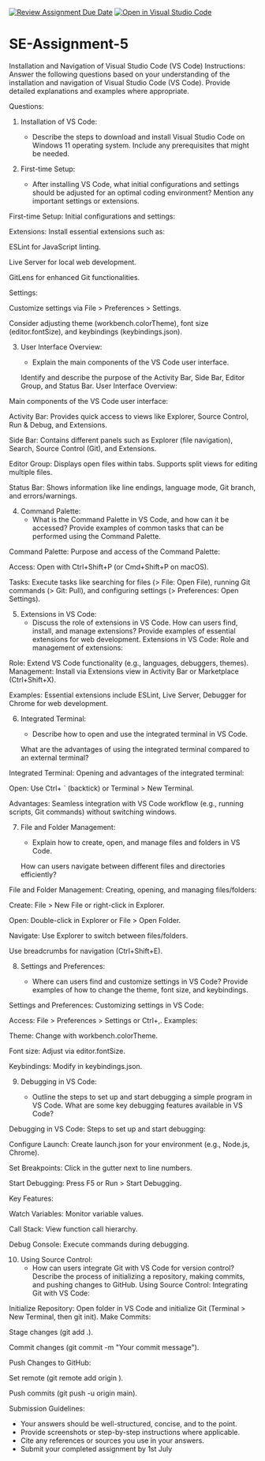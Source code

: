 [![Review Assignment Due Date](https://classroom.github.com/assets/deadline-readme-button-24ddc0f5d75046c5622901739e7c5dd533143b0c8e959d652212380cedb1ea36.svg)](https://classroom.github.com/a/XoLGRbHq)
[![Open in Visual Studio Code](https://classroom.github.com/assets/open-in-vscode-718a45dd9cf7e7f842a935f5ebbe5719a5e09af4491e668f4dbf3b35d5cca122.svg)](https://classroom.github.com/online_ide?assignment_repo_id=15253341&assignment_repo_type=AssignmentRepo)
# SE-Assignment-5
Installation and Navigation of Visual Studio Code (VS Code)
Instructions:
Answer the following questions based on your understanding of the installation and navigation of Visual Studio Code (VS Code). Provide detailed explanations and examples where appropriate.

Questions:

1. Installation of VS Code:
   - Describe the steps to download and install Visual Studio Code on Windows 11 operating system. Include any prerequisites that might be needed.



2. First-time Setup:
   - After installing VS Code, what initial configurations and settings should be adjusted for an optimal coding environment? Mention any important settings or extensions.


First-time Setup:
Initial configurations and settings:

Extensions: Install essential extensions such as:

ESLint for JavaScript linting.

Live Server for local web development.

GitLens for enhanced Git functionalities.

Settings:

Customize settings via File > Preferences > Settings.

Consider adjusting theme (workbench.colorTheme), font size (editor.fontSize), and keybindings (keybindings.json).

3. User Interface Overview:

   - Explain the main components of the VS Code user interface. 
   
   Identify and describe the purpose of the Activity Bar, Side Bar, Editor Group, and Status Bar.
User Interface Overview:

Main components of the VS Code user interface:

Activity Bar: Provides quick access to views like Explorer, Source Control, Run & Debug, and Extensions.

Side Bar: Contains different panels such as Explorer (file navigation), Search, Source Control (Git), and Extensions.

Editor Group: Displays open files within tabs. Supports split views for editing multiple files.

Status Bar: Shows information like line endings, language mode, Git branch, and errors/warnings.

4. Command Palette:
   - What is the Command Palette in VS Code, and how can it be accessed? Provide examples of common tasks that can be performed using the Command Palette.

Command Palette:
Purpose and access of the Command Palette:

Access: Open with Ctrl+Shift+P (or Cmd+Shift+P on macOS).

Tasks: Execute tasks like searching for files (> File: Open File), running Git commands (> Git: Pull), and configuring settings (> Preferences: Open Settings).

5. Extensions in VS Code:
   - Discuss the role of extensions in VS Code. How can users find, install, and manage extensions? Provide examples of essential extensions for web development.
Extensions in VS Code:
Role and management of extensions:

Role: Extend VS Code functionality (e.g., languages, debuggers, themes).
Management: Install via Extensions view in Activity Bar or Marketplace (Ctrl+Shift+X).

Examples: Essential extensions include ESLint, Live Server, Debugger for Chrome for web development.

6. Integrated Terminal:
   - Describe how to open and use the integrated terminal in VS Code. 
   
   What are the advantages of using the integrated terminal compared to an external terminal?

Integrated Terminal:
Opening and advantages of the integrated terminal:

Open: Use Ctrl+ ` (backtick) or Terminal > New Terminal.

Advantages: Seamless integration with VS Code workflow (e.g., running scripts, Git commands) without switching windows.

7. File and Folder Management:

   - Explain how to create, open, and manage files and folders in VS Code.
   
   How can users navigate between different files and directories efficiently?

File and Folder Management:
Creating, opening, and managing files/folders:

Create: File > New File or right-click in Explorer.

Open: Double-click in Explorer or File > Open Folder.

Navigate: Use Explorer to switch between files/folders.

Use breadcrumbs for navigation (Ctrl+Shift+E).

8. Settings and Preferences:

   - Where can users find and customize settings in VS Code? Provide examples of how to change the theme, font size, and keybindings.

Settings and Preferences:
Customizing settings in VS Code:

Access: File > Preferences > Settings or Ctrl+,.
Examples:

Theme: Change with workbench.colorTheme.

Font size: Adjust via editor.fontSize.

Keybindings: Modify in keybindings.json.

9. Debugging in VS Code:

   - Outline the steps to set up and start debugging a simple program in VS Code. What are some key debugging features available in VS Code?

Debugging in VS Code:
Steps to set up and start debugging:

Configure Launch: Create launch.json for your environment (e.g., Node.js, Chrome).

Set Breakpoints: Click in the gutter next to line numbers.

Start Debugging: Press F5 or Run > Start Debugging.

Key Features:

Watch Variables: Monitor variable values.

Call Stack: View function call hierarchy.

Debug Console: Execute commands during debugging.

10. Using Source Control:
      - How can users integrate Git with VS Code for version control? Describe the process of initializing a repository, making commits, and pushing changes to GitHub.
Using Source Control:
Integrating Git with VS Code:

Initialize Repository: 
Open folder in VS Code and initialize Git (Terminal > New Terminal, then git init).
Make Commits:

Stage changes (git add .).

Commit changes (git commit -m "Your commit message").

Push Changes to GitHub:

Set remote (git remote add origin <remote-url>).

Push commits (git push -u origin main).

Submission Guidelines:
- Your answers should be well-structured, concise, and to the point.
- Provide screenshots or step-by-step instructions where applicable.
- Cite any references or sources you use in your answers.
- Submit your completed assignment by 1st July

